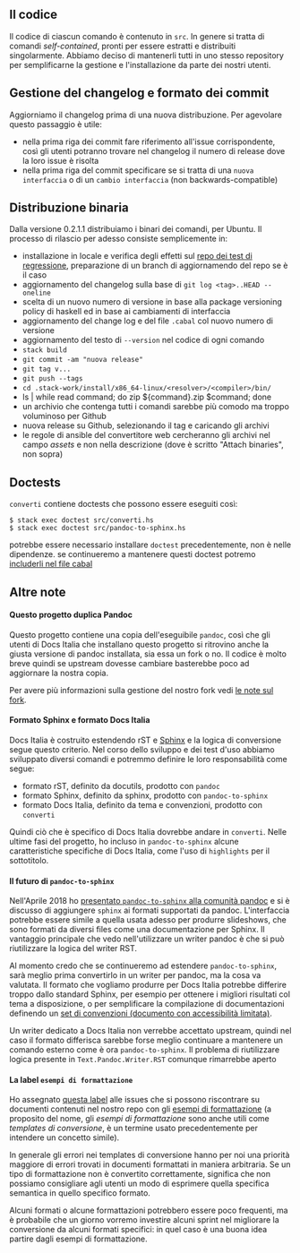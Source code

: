
## Il codice

Il codice di ciascun comando è contenuto in `src`. In genere si tratta
di comandi _self-contained_, pronti per essere estratti e distribuiti
singolarmente. Abbiamo deciso di mantenerli tutti in uno stesso
repository per semplificarne la gestione e l'installazione da parte
dei nostri utenti.

## Gestione del changelog e formato dei commit

Aggiorniamo il changelog prima di una nuova distribuzione. Per
agevolare questo passaggio è utile:

- nella prima riga dei commit fare riferimento all'issue
  corrispondente, così gli utenti potranno trovare nel changelog il
  numero di release dove la loro issue è risolta
- nella prima riga del commit specificare se si tratta di una `nuova
  interfaccia` o di un `cambio interfaccia` (non backwards-compatible)

## Distribuzione binaria

Dalla versione 0.2.1.1 distribuiamo i binari dei comandi, per
Ubuntu. Il processo di rilascio per adesso consiste semplicemente in:

- installazione in locale e verifica degli effetti sul [repo dei test
  di
  regressione](https://github.com/danse/docs-italia-test-conversione),
  preparazione di un branch di aggiornamendo del repo se è il caso
- aggiornamento del changelog sulla base di `git log <tag>..HEAD --oneline`
- scelta di un nuovo numero di versione in base alla package
  versioning policy di haskell ed in base ai cambiamenti di
  interfaccia
- aggiornamento del change log e del file `.cabal` col nuovo numero di versione
- aggiornamento del testo di `--version` nel codice di ogni comando
- `stack build`
- `git commit -am "nuova release"`
- `git tag v...`
- `git push --tags`
- `cd .stack-work/install/x86_64-linux/<resolver>/<compiler>/bin/`
- ls | while read command; do zip ${command}.zip $command; done
- un archivio che contenga tutti i comandi sarebbe più comodo ma
  troppo voluminoso per Github
- nuova release su Github, selezionando il tag e caricando gli archivi
- le regole di ansible del convertitore web cercheranno gli archivi
  nel campo _assets_ e non nella descrizione (dove è scritto "Attach
  binaries", non sopra)

## Doctests

`converti` contiene doctests che possono essere eseguiti così:

    $ stack exec doctest src/converti.hs
    $ stack exec doctest src/pandoc-to-sphinx.hs

potrebbe essere necessario installare `doctest` precedentemente, non è
nelle dipendenze. se continueremo a mantenere questi doctest potremo
[includerli nel file
cabal](https://github.com/sol/doctest#cabal-integration)

## Altre note

#### Questo progetto duplica Pandoc

Questo progetto contiene una copia dell'eseguibile `pandoc`, così che
gli utenti di Docs Italia che installano questo progetto si ritrovino
anche la giusta versione di pandoc installata, sia essa un fork o
no. Il codice è molto breve quindi se upstream dovesse cambiare
basterebbe poco ad aggiornare la nostra copia.

Per avere più informazioni sulla gestione del nostro fork vedi [le
note sul fork](doc/fork-italiano.md).

#### Formato Sphinx e formato Docs Italia

Docs Italia è costruito estendendo rST e
[Sphinx](https://rest-sphinx-memo.readthedocs.io/en/latest/ReST.html)
e la logica di conversione segue questo criterio. Nel corso dello
sviluppo e dei test d'uso abbiamo sviluppato diversi comandi e
potremmo definire le loro responsabilità come segue:

- formato rST, definito da docutils, prodotto con `pandoc`
- formato Sphinx, definito da sphinx, prodotto con `pandoc-to-sphinx`
- formato Docs Italia, definito da tema e convenzioni, prodotto con `converti`

Quindi ciò che è specifico di Docs Italia dovrebbe andare in
`converti`. Nelle ultime fasi del progetto, ho incluso in
`pandoc-to-sphinx` alcune caratteristiche specifiche di Docs Italia,
come l'uso di `highlights` per il sottotitolo.

#### Il futuro di `pandoc-to-sphinx`

Nell'Aprile 2018 ho [presentato `pandoc-to-sphinx` alla comunità
pandoc](https://groups.google.com/forum/#!topic/pandoc-discuss/5W-l10MzeG8)
e si è discusso di aggiungere `sphinx` ai formati supportati da
pandoc. L'interfaccia potrebbe essere simile a quella usata adesso per
produrre slideshows, che sono formati da diversi files come una
documentazione per Sphinx. Il vantaggio principale che vedo
nell'utilizzare un writer pandoc è che si può riutilizzare la logica
del writer RST.

Al momento credo che se continueremo ad estendere `pandoc-to-sphinx`,
sarà meglio prima convertirlo in un writer per pandoc, ma la cosa va
valutata. Il formato che vogliamo produrre per Docs Italia potrebbe
differire troppo dallo standard Sphinx, per esempio per ottenere i
migliori risultati col tema a disposizione, o per semplificare la
compilazione di documentazioni definendo un [set di convenzioni
(documento con accessibilità
limitata)](https://docs.google.com/document/d/1KxqDqT-ydveMc2_eQbDVSt-73Toc-auUPvOcNbUDLwg).

Un writer dedicato a Docs Italia non verrebbe accettato upstream,
quindi nel caso il formato differisca sarebbe forse meglio continuare
a mantenere un comando esterno come è ora `pandoc-to-sphinx`. Il
problema di riutilizzare logica presente in `Text.Pandoc.Writer.RST`
comunque rimarrebbe aperto

#### La label `esempi di formattazione`

Ho assegnato [questa
label](https://github.com/italia/docs-italia-comandi-conversione/labels/templates%20di%20conversione)
alle issues che si possono riscontrare su documenti contenuti nel
nostro repo con gli [esempi di
formattazione](https://github.com/italia/docs-italia-esempiformattazione-docs)
(a proposito del nome, gli _esempi di formattazione_ sono anche utili
come _templates di conversione_, è un termine usato precedentemente
per intendere un concetto simile).

In generale gli errori nei templates di conversione hanno per noi una
priorità maggiore di errori trovati in documenti formattati in maniera
arbitraria. Se un tipo di formattazione non è convertito
correttamente, significa che non possiamo consigliare agli utenti un
modo di esprimere quella specifica semantica in quello specifico
formato.

Alcuni formati o alcune formattazioni potrebbero essere poco
frequenti, ma è probabile che un giorno vorremo investire alcuni
sprint nel migliorare la conversione da alcuni formati specifici: in
quel caso è una buona idea partire dagli esempi di formattazione.
